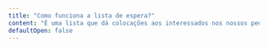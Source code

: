 ```yaml
---
title: "Como funciona a lista de espera?"
content: "É uma lista que dá colocações aos interessados nos nossos pedais pela ordem de interesse. Esse é um procedimento totalmente sem custo ou compromisso, nossa equipe chama o interessado apenas na pré-venda do lote do produto que ele demonstrou interesse."
defaultOpen: false
---
```

